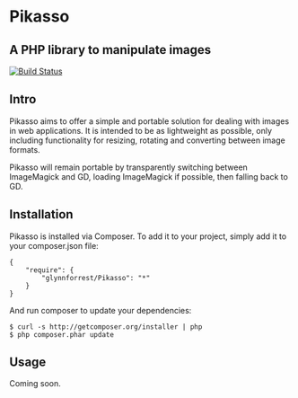# Pikasso
## A PHP library to manipulate images

[![Build Status](https://travis-ci.org/glynnforrest/Pikasso.png)](https://travis-ci.org/glynnforrest/Pikasso)

## Intro

Pikasso aims to offer a simple and portable solution for dealing with
images in web applications. It is intended to be as lightweight as
possible, only including functionality for resizing, rotating and
converting between image formats.

Pikasso will remain portable by transparently switching between
ImageMagick and GD, loading ImageMagick if possible, then falling back
to GD.

## Installation

Pikasso is installed via Composer. To add it to your project, simply add it to your
composer.json file:

	{
		"require": {
			"glynnforrest/Pikasso": "*"
		}
	}

And run composer to update your dependencies:

	$ curl -s http://getcomposer.org/installer | php
	$ php composer.phar update


## Usage

Coming soon.
